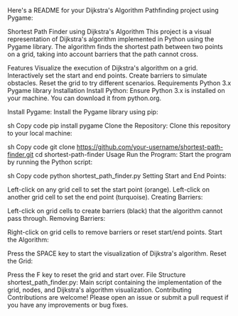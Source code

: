 
Here's a README for your Dijkstra's Algorithm Pathfinding project using Pygame:

Shortest Path Finder using Dijkstra's Algorithm
This project is a visual representation of Dijkstra's algorithm implemented in Python using the Pygame library. The algorithm finds the shortest path between two points on a grid, taking into account barriers that the path cannot cross.

Features
Visualize the execution of Dijkstra's algorithm on a grid.
Interactively set the start and end points.
Create barriers to simulate obstacles.
Reset the grid to try different scenarios.
Requirements
Python 3.x
Pygame library
Installation
Install Python: Ensure Python 3.x is installed on your machine. You can download it from python.org.

Install Pygame: Install the Pygame library using pip:

sh
Copy code
pip install pygame
Clone the Repository: Clone this repository to your local machine:

sh
Copy code
git clone https://github.com/your-username/shortest-path-finder.git
cd shortest-path-finder
Usage
Run the Program: Start the program by running the Python script:

sh
Copy code
python shortest_path_finder.py
Setting Start and End Points:

Left-click on any grid cell to set the start point (orange).
Left-click on another grid cell to set the end point (turquoise).
Creating Barriers:

Left-click on grid cells to create barriers (black) that the algorithm cannot pass through.
Removing Barriers:

Right-click on grid cells to remove barriers or reset start/end points.
Start the Algorithm:

Press the SPACE key to start the visualization of Dijkstra's algorithm.
Reset the Grid:

Press the F key to reset the grid and start over.
File Structure
shortest_path_finder.py: Main script containing the implementation of the grid, nodes, and Dijkstra's algorithm visualization.
Contributing
Contributions are welcome! Please open an issue or submit a pull request if you have any improvements or bug fixes.
